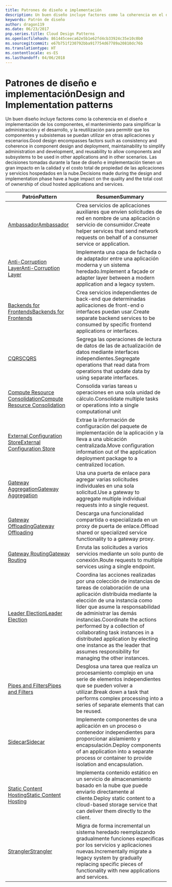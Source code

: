 ```yaml
---
title: Patrones de diseño e implementación
description: Un buen diseño incluye factores como la coherencia en el diseño e implementación de los componentes, el mantenimiento para simplificar la administración y el desarrollo, y la reutilización para permitir que los componentes y subsistemas se puedan utilizar en otras aplicaciones y escenarios. Las decisiones tomadas durante la fase de diseño e implementación tienen un gran impacto en la calidad y el costo total de propiedad de las aplicaciones y servicios hospedados en la nube.
keywords: Patrón de diseño
author: dragon119
ms.date: 06/23/2017
pnp.series.title: Cloud Design Patterns
ms.openlocfilehash: 861445ceeca62e5b1e62fd4cb33924c35e10c0b0
ms.sourcegitcommit: e67b751f230792bba917754d67789a20810dc76b
ms.translationtype: HT
ms.contentlocale: es-ES
ms.lasthandoff: 04/06/2018
---
```

# <a name="design-and-implementation-patterns"></a><span data-ttu-id="c5846-105">Patrones de diseño e implementación</span><span class="sxs-lookup"><span data-stu-id="c5846-105">Design and Implementation patterns</span></span>

<span data-ttu-id="c5846-106">Un buen diseño incluye factores como la coherencia en el diseño e implementación de los componentes, el mantenimiento para simplificar la administración y el desarrollo, y la reutilización para permitir que los componentes y subsistemas se puedan utilizar en otras aplicaciones y escenarios.</span><span class="sxs-lookup"><span data-stu-id="c5846-106">Good design encompasses factors such as consistency and coherence in component design and deployment, maintainability to simplify administration and development, and reusability to allow components and subsystems to be used in other applications and in other scenarios.</span></span> <span data-ttu-id="c5846-107">Las decisiones tomadas durante la fase de diseño e implementación tienen un gran impacto en la calidad y el costo total de propiedad de las aplicaciones y servicios hospedados en la nube.</span><span class="sxs-lookup"><span data-stu-id="c5846-107">Decisions made during the design and implementation phase have a huge impact on the quality and the total cost of ownership of cloud hosted applications and services.</span></span>


|                                <span data-ttu-id="c5846-108">Patrón</span><span class="sxs-lookup"><span data-stu-id="c5846-108">Pattern</span></span>                                 |                                                                                                      <span data-ttu-id="c5846-109">Resumen</span><span class="sxs-lookup"><span data-stu-id="c5846-109">Summary</span></span>                                                                                                       |
|------------------------------------------------------------------------|--------------------------------------------------------------------------------------------------------------------------------------------------------------------------------------------------------------------|
|                     [<span data-ttu-id="c5846-110">Ambassador</span><span class="sxs-lookup"><span data-stu-id="c5846-110">Ambassador</span></span>](../ambassador.md)                     |                                                         <span data-ttu-id="c5846-111">Crea servicios de aplicaciones auxiliares que envíen solicitudes de red en nombre de una aplicación o servicio de consumidor.</span><span class="sxs-lookup"><span data-stu-id="c5846-111">Create helper services that send network requests on behalf of a consumer service or application.</span></span>                                                          |
|          [<span data-ttu-id="c5846-112">Anti-Corruption Layer</span><span class="sxs-lookup"><span data-stu-id="c5846-112">Anti-Corruption Layer</span></span>](../anti-corruption-layer.md)          |                                                               <span data-ttu-id="c5846-113">Implementa una capa de fachada o de adaptador entre una aplicación moderna y un sistema heredado.</span><span class="sxs-lookup"><span data-stu-id="c5846-113">Implement a façade or adapter layer between a modern application and a legacy system.</span></span>                                                                |
|         [<span data-ttu-id="c5846-114">Backends for Frontends</span><span class="sxs-lookup"><span data-stu-id="c5846-114">Backends for Frontends</span></span>](../backends-for-frontends.md)         |                                                          <span data-ttu-id="c5846-115">Crea servicios independientes de back-end que determinadas aplicaciones de front-end o interfaces puedan usar.</span><span class="sxs-lookup"><span data-stu-id="c5846-115">Create separate backend services to be consumed by specific frontend applications or interfaces.</span></span>                                                          |
|                           [<span data-ttu-id="c5846-116">CQRS</span><span class="sxs-lookup"><span data-stu-id="c5846-116">CQRS</span></span>](../cqrs.md)                           |                                                         <span data-ttu-id="c5846-117">Segrega las operaciones de lectura de datos de las de actualización de datos mediante interfaces independientes.</span><span class="sxs-lookup"><span data-stu-id="c5846-117">Segregate operations that read data from operations that update data by using separate interfaces.</span></span>                                                         |
| [<span data-ttu-id="c5846-118">Compute Resource Consolidation</span><span class="sxs-lookup"><span data-stu-id="c5846-118">Compute Resource Consolidation</span></span>](../compute-resource-consolidation.md) |                                                                     <span data-ttu-id="c5846-119">Consolida varias tareas u operaciones en una sola unidad de cálculo.</span><span class="sxs-lookup"><span data-stu-id="c5846-119">Consolidate multiple tasks or operations into a single computational unit</span></span>                                                                      |
|   [<span data-ttu-id="c5846-120">External Configuration Store</span><span class="sxs-lookup"><span data-stu-id="c5846-120">External Configuration Store</span></span>](../external-configuration-store.md)   |                                                        <span data-ttu-id="c5846-121">Extrae la información de configuración del paquete de implementación de la aplicación y la lleva a una ubicación centralizada.</span><span class="sxs-lookup"><span data-stu-id="c5846-121">Move configuration information out of the application deployment package to a centralized location.</span></span>                                                         |
|            [<span data-ttu-id="c5846-122">Gateway Aggregation</span><span class="sxs-lookup"><span data-stu-id="c5846-122">Gateway Aggregation</span></span>](../gateway-aggregation.md)            |                                                                   <span data-ttu-id="c5846-123">Usa una puerta de enlace para agregar varias solicitudes individuales en una sola solicitud.</span><span class="sxs-lookup"><span data-stu-id="c5846-123">Use a gateway to aggregate multiple individual requests into a single request.</span></span>                                                                   |
|             [<span data-ttu-id="c5846-124">Gateway Offloading</span><span class="sxs-lookup"><span data-stu-id="c5846-124">Gateway Offloading</span></span>](../gateway-offloading.md)             |                                                                      <span data-ttu-id="c5846-125">Descarga una funcionalidad compartida o especializada en un proxy de puerta de enlace.</span><span class="sxs-lookup"><span data-stu-id="c5846-125">Offload shared or specialized service functionality to a gateway proxy.</span></span>                                                                       |
|                [<span data-ttu-id="c5846-126">Gateway Routing</span><span class="sxs-lookup"><span data-stu-id="c5846-126">Gateway Routing</span></span>](../gateway-routing.md)                |                                                                            <span data-ttu-id="c5846-127">Enruta las solicitudes a varios servicios mediante un solo punto de conexión.</span><span class="sxs-lookup"><span data-stu-id="c5846-127">Route requests to multiple services using a single endpoint.</span></span>                                                                            |
|                [<span data-ttu-id="c5846-128">Leader Election</span><span class="sxs-lookup"><span data-stu-id="c5846-128">Leader Election</span></span>](../leader-election.md)                | <span data-ttu-id="c5846-129">Coordina las acciones realizadas por una colección de instancias de tareas de colaboración de una aplicación distribuida mediante la elección de una instancia como líder que asume la responsabilidad de administrar las demás instancias.</span><span class="sxs-lookup"><span data-stu-id="c5846-129">Coordinate the actions performed by a collection of collaborating task instances in a distributed application by electing one instance as the leader that assumes responsibility for managing the other instances.</span></span> |
|              [<span data-ttu-id="c5846-130">Pipes and Filters</span><span class="sxs-lookup"><span data-stu-id="c5846-130">Pipes and Filters</span></span>](../pipes-and-filters.md)              |                                                     <span data-ttu-id="c5846-131">Desglosa una tarea que realiza un procesamiento complejo en una serie de elementos independientes que se pueden volver a utilizar.</span><span class="sxs-lookup"><span data-stu-id="c5846-131">Break down a task that performs complex processing into a series of separate elements that can be reused.</span></span>                                                      |
|                        [<span data-ttu-id="c5846-132">Sidecar</span><span class="sxs-lookup"><span data-stu-id="c5846-132">Sidecar</span></span>](../sidecar.md)                        |                                                  <span data-ttu-id="c5846-133">Implemente componentes de una aplicación en un proceso o contenedor independientes para proporcionar aislamiento y encapsulación.</span><span class="sxs-lookup"><span data-stu-id="c5846-133">Deploy components of an application into a separate process or container to provide isolation and encapsulation.</span></span>                                                  |
|         [<span data-ttu-id="c5846-134">Static Content Hosting</span><span class="sxs-lookup"><span data-stu-id="c5846-134">Static Content Hosting</span></span>](../static-content-hosting.md)         |                                                        <span data-ttu-id="c5846-135">Implementa contenido estático en un servicio de almacenamiento basado en la nube que puede enviarlo directamente al cliente.</span><span class="sxs-lookup"><span data-stu-id="c5846-135">Deploy static content to a cloud-based storage service that can deliver them directly to the client.</span></span>                                                        |
|                      [<span data-ttu-id="c5846-136">Strangler</span><span class="sxs-lookup"><span data-stu-id="c5846-136">Strangler</span></span>](../strangler.md)                      |                                         <span data-ttu-id="c5846-137">Migra de forma incremental un sistema heredado reemplazando gradualmente funciones específicas por los servicios y aplicaciones nuevas.</span><span class="sxs-lookup"><span data-stu-id="c5846-137">Incrementally migrate a legacy system by gradually replacing specific pieces of functionality with new applications and services.</span></span>                                          |


